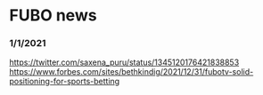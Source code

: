 # FUBO news


### 1/1/2021
https://twitter.com/saxena_puru/status/1345120176421838853
https://www.forbes.com/sites/bethkindig/2021/12/31/fubotv-solid-positioning-for-sports-betting
